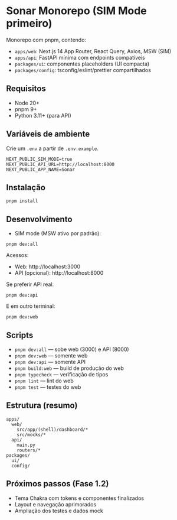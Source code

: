 # Sonar Monorepo (SIM Mode primeiro)

Monorepo com pnpm, contendo:
- `apps/web`: Next.js 14 App Router, React Query, Axios, MSW (SIM)
- `apps/api`: FastAPI mínima com endpoints compatíveis
- `packages/ui`: componentes placeholders (UI compacta)
- `packages/config`: tsconfig/eslint/prettier compartilhados

## Requisitos
- Node 20+
- pnpm 9+
- Python 3.11+ (para API)

## Variáveis de ambiente
Crie um `.env` a partir de `.env.example`.

```
NEXT_PUBLIC_SIM_MODE=true
NEXT_PUBLIC_API_URL=http://localhost:8000
NEXT_PUBLIC_APP_NAME=Sonar
```

## Instalação
```
pnpm install
```

## Desenvolvimento
- SIM mode (MSW ativo por padrão):
```
pnpm dev:all
```
Acessos:
- Web: http://localhost:3000
- API (opcional): http://localhost:8000

Se preferir API real:
```
pnpm dev:api
```
E em outro terminal:
```
pnpm dev:web
```

## Scripts
- `pnpm dev:all` — sobe web (3000) e API (8000)
- `pnpm dev:web` — somente web
- `pnpm dev:api` — somente API
- `pnpm build:web` — build de produção do web
- `pnpm typecheck` — verificação de tipos
- `pnpm lint` — lint do web
- `pnpm test` — testes do web

## Estrutura (resumo)
```
apps/
  web/
    src/app/(shell)/dashboard/*
    src/mocks/*
  api/
    main.py
    routers/*
packages/
  ui/
  config/
```

## Próximos passos (Fase 1.2)
- Tema Chakra com tokens e componentes finalizados
- Layout e navegação aprimorados
- Ampliação dos testes e dados mock
